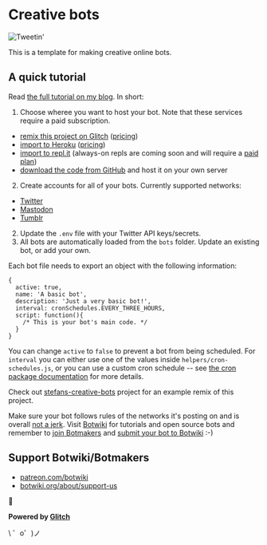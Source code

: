 # Creative bots

![Tweetin'](https://botwiki.org/wp-content/uploads/2020/05/tweet.gif)

This is a template for making creative online bots.

## A quick tutorial

Read [the full tutorial on my blog](https://fourtonfish.com/project/creative-bots/). In short:

1. Choose wheree you want to host your bot. Note that these services require a paid subscription.
- [remix this project on Glitch](https://glitch.com/edit/#!/remix/creative-bots) ([pricing](https://glitch.com/pricing))
- [import to Heroku](https://heroku.com/deploy?template=https://github.com/fourtonfish/creative-bots/tree/master) ([pricing]())
- [import to repl.it](https://repl.it/glitch/creative-bots) (always-on repls are coming soon and will require a [paid plan](https://repl.it/site/pricing))
- [download the code from GitHub](https://github.com/fourtonfish/creative-bots/archive/master.zip) and host it on your own server

2. Create accounts for all of your bots. Currently supported networks:

<ul>
    <li><a href="https://botwiki.org/tutorials/how-to-create-a-twitter-app/" target="_blank">Twitter</a></li>
    <li><a href="https://botwiki.org/resource/tutorial/how-to-make-a-mastodon-botsin-space-app-bot/" target="_blank">Mastodon</a></li>
    <li><a href="https://glitch.com/edit/#!/creative-bots?path=docs%2Ftumblr.md%3A1%3A0" target="_blank">Tumblr</a></li>
</ul>

2. Update the `.env` file with your Twitter API keys/secrets.
3. All bots are automatically loaded from the `bots` folder. Update an existing bot, or add your own.

Each bot file needs to export an object with the following information:

```
{
  active: true,
  name: 'A basic bot',
  description: 'Just a very basic bot!',
  interval: cronSchedules.EVERY_THREE_HOURS,
  script: function(){
    /* This is your bot's main code. */
  }
}
```

You can change `active` to `false` to prevent a bot from being scheduled. For `interval` you can either use one of the values inside `helpers/cron-schedules.js`, or you can use a custom cron schedule -- see [the cron package documentation](https://www.npmjs.com/package/cron#available-cron-patterns) for more details.

Check out [stefans-creative-bots](https://stefans-creative-bots.glitch.me) project for an example remix of this project.


Make sure your bot follows rules of the networks it's posting on and is overall [not a jerk](https://botwiki.org/articles/essays/). Visit [Botwiki](https://botwiki.org) for tutorials and open source bots and remember to [join Botmakers](https://botmakers.org/) and [submit your bot to Botwiki](https://botwiki.org/submit-your-bot) :-)

## Support Botwiki/Botmakers

- [patreon.com/botwiki](https://patreon.com/botwiki)
- [botwiki.org/about/support-us](https://botwiki.org/about/support-us)

🙇

**Powered by [Glitch](https://glitch.com)**

\ ゜o゜)ノ
